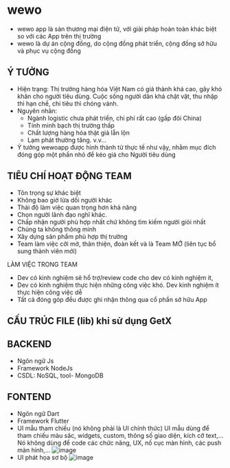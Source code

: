 # wewo
- wewo app là sàn thương mại điện tử, với giải pháp hoàn toàn khác biệt so với các App trên thị trường
- wewo là dự án cộng đồng, do cộng đồng phát triển, cộng đồng sở hữu và phục vụ cộng đồng

## Ý TƯỞNG
- Hiện trạng: Thị trường hàng hóa Việt Nam có giá thành khá cao, gây khó khăn cho người tiêu dùng. Cuộc sống người dân khá chật vật, thu nhập thì hạn chế, chi tiêu thì chóng vánh. 
- Nguyên nhân: 
    + Ngành logistic chưa phát triển, chi phí rất cao (gấp đôi China)
    + Tính minh bạch thị trường thấp
    + Chất lượng hàng hóa thật giả lẫn lộn
    + Lạm phát thường tăng. v.v...
- Ý tưởng wewoapp được hình thành từ thực tế như vậy, nhằm mục đích đóng góp một phần nhỏ để kéo giá cho Người tiêu dùng

## TIÊU CHÍ HOẠT ĐỘNG TEAM
- Tôn trọng sự khác biệt
- Không bao giờ lừa dối người khác
- Thái độ làm việc quan trọng hơn khả năng
- Chọn người lãnh đạo nghĩ khác.
- Chấp nhận người phù hợp nhất chứ không tìm kiếm người giỏi nhất
- Chúng ta không thông minh
- Xây dựng sản phẩm phù hợp thị trường
- Team làm việc cởi mở, thân thiện, đoàn kết và là Team MỞ (liên tục bổ sung thành viên mới)

LÀM VIỆC TRONG TEAM
- Dev có kinh nghiệm sẽ hổ trợ/review code cho dev có kinh nghiệm ít,
- Dev có kinh nghiệm thực hiện những công việc khó. Dev kinh nghiệm ít thực hiện công việc dễ
- Tất cả đóng góp đều được ghi nhận thông qua cổ phần sở hữu App

## CẤU TRÚC FILE (lib) khi sử dụng GetX

## BACKEND
- Ngôn ngữ Js
- Framework NodeJs
- CSDL: NoSQL, tool- MongoDB

## FONTEND
- Ngôn ngữ Dart
- Framework Flutter
- UI mẫu tham chiếu (nó không phải là UI chính thức)
UI mẫu dùng để tham chiếu màu săc, widgets, custom, thông số giao diện, kích cỡ text,... Nó không dùng để code các chức năng, UX, nố cục màn hình, các push màn hình,... 
![image](https://user-images.githubusercontent.com/61767886/209053881-e647d69e-d497-4aa4-9319-68b179058d33.png)
- UI phát họa sơ bộ
![image](https://user-images.githubusercontent.com/61767886/209249453-729d4bcb-58de-4db7-b815-257f6d78cc47.png)


